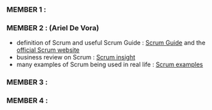 ### MEMBER 1 : 

### MEMBER 2 : (Ariel De Vora)
- definition of Scrum and useful Scrum Guide : [Scrum Guide](https://scrumguides.org) and the [official Scrum website](https://www.scrum.org)
- business review on Scrum : [Scrum insight](https://www.businessnewsdaily.com/4987-what-is-agile-scrum-methodology.html)
- many examples of Scrum being used in real life : [Scrum examples](https://appliedframeworks.com/scrum-case-studies-examples/)

### MEMBER 3 :

### MEMBER 4 :

